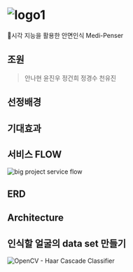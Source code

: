 # ![logo1](https://user-images.githubusercontent.com/90889155/163949077-046b55ab-af67-492c-8f95-049dd1aa39a3.png)

💊시각 지능을 활용한 안면인식 Medi-Penser
## 조원
> 안나현 윤진우 정건희 정경수 천유진

## 선정배경
## 기대효과
## 서비스 FLOW
![big project service flow](https://user-images.githubusercontent.com/42240751/164355370-c89f4473-6ac1-417b-819d-c72b85e32a00.jpg)
## ERD
## Architecture
## 인식할 얼굴의 data set 만들기
![OpenCV - Haar Cascade Classifier](https://user-images.githubusercontent.com/85106442/165012056-c7a9ad83-9ffe-43cf-88ca-be2a3c083576.jpg)
